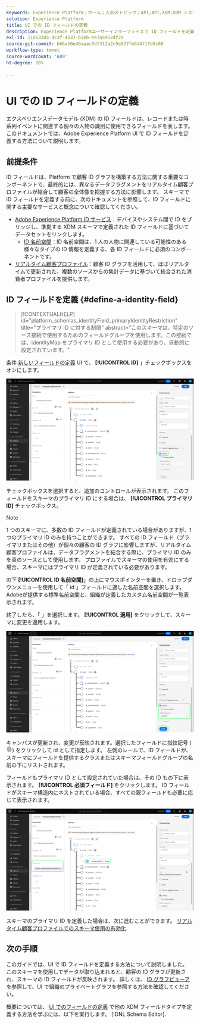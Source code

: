 ```yaml
---
keywords: Experience Platform；ホーム；人気のトピック；API;API;XDM;XDM システム；エクスペリエンスデータモデル；データモデル；ui；ワークスペース；ID；フィールド；
solution: Experience Platform
title: UI での ID フィールドの定義
description: Experience Platformユーザーインターフェイスで ID フィールドを定義する方法を説明します。
exl-id: 11a53345-4c3f-4537-b3eb-ee7a5952df2a
source-git-commit: b66a50e40aaac8df312a2c9a977fb8d4f1fb0c80
workflow-type: tm+mt
source-wordcount: '609'
ht-degree: 16%

---
```


# UI での ID フィールドの定義

エクスペリエンスデータモデル (XDM) の ID フィールドは、レコードまたは時系列イベントに関連する個々の人物の識別に使用できるフィールドを表します。 このドキュメントでは、Adobe Experience Platform UI で ID フィールドを定義する方法について説明します。

## 前提条件

ID フィールドは、Platform で顧客 ID グラフを構築する方法に関する重要なコンポーネントで、最終的には、異なるデータフラグメントをリアルタイム顧客プロファイルが結合して顧客の全体像を把握する方法に影響します。 スキーマで ID フィールドを定義する前に、次のドキュメントを参照して、ID フィールドに関する主要なサービスと概念について確認してください。

* [Adobe Experience Platform ID サービス](../../../identity-service/home.md)：デバイスやシステム間で ID をブリッジし、準拠する XDM スキーマで定義された ID フィールドに基づいてデータセットをリンクします。
   * [ID 名前空間](../../../identity-service/namespaces.md)：ID 名前空間は、1 人の人物に関連している可能性のある様々なタイプの ID 情報を定義する、各 ID フィールドに必須のコンポーネントです。
* [リアルタイム顧客プロファイル](../../../profile/home.md)：顧客 ID グラフを活用して、ほぼリアルタイムで更新された、複数のソースからの集計データに基づいて統合された消費者プロファイルを提供します。

## ID フィールドを定義 {#define-a-identity-field}

>[!CONTEXTUALHELP]
>id="platform_schemas_identityField_primaryIdentityRestriction"
>title="プライマリ ID に対する制限"
>abstract="このスキーマは、特定のソース接続で使用するためのフィールドグループを使用します。この接続では、identityMap をプライマリ ID として使用する必要があり、自動的に設定されています。"

条件 [新しいフィールドの定義](./overview.md#define) UI で、 **[!UICONTROL ID]** 」チェックボックスをオンにします。

![](../../images/ui/fields/special/identity.png)

チェックボックスを選択すると、追加のコントロールが表示されます。 このフィールドをスキーマのプライマリ ID にする場合は、 **[!UICONTROL プライマリID]** チェックボックス。

>[!NOTE]
>
>1 つのスキーマに、多数の ID フィールドが定義されている場合がありますが、1 つのプライマリ ID のみを持つことができます。 すべての ID フィールド（プライマリまたはその他）が個々の顧客の ID グラフに影響しますが、リアルタイム顧客プロファイルは、データフラグメントを結合する際に、プライマリ ID のみを真のソースとして使用します。 プロファイルでスキーマの使用を有効にする場合、スキーマにはプライマリ ID が定義されている必要があります。

の下 **[!UICONTROL ID 名前空間]**」の上にマウスポインターを置き、ドロップダウンメニューを使用して「 id 」フィールドに適した名前空間を選択します。 Adobeが提供する標準名前空間と、組織が定義したカスタム名前空間が一覧表示されます。

終了したら、「 」を選択します。 **[!UICONTROL 適用]** をクリックして、スキーマに変更を適用します。

![](../../images/ui/fields/special/identity-config.png)

キャンバスが更新され、変更が反映されます。選択したフィールドに指紋記号 (![](../../images/ui/fields/special/identity-symbol.png)) をクリックして id として指定します。 左側のレールで、ID フィールドが、スキーマにフィールドを提供するクラスまたはスキーマフィールドグループの名前の下にリストされます。

フィールドもプライマリ ID として設定されていた場合は、その ID もの下に表示されます。 **[!UICONTROL 必須フィールド]** をクリックします。 ID フィールドがスキーマ構造内にネストされている場合、すべての親フィールドも必要に応じて表示されます。

![](../../images/ui/fields/special/identity-applied.png)

スキーマのプライマリ ID を定義した場合は、次に進むことができます。 [リアルタイム顧客プロファイルでのスキーマ使用の有効化](../resources/schemas.md#profile).

## 次の手順

このガイドでは、UI で ID フィールドを定義する方法について説明しました。 このスキーマを使用してデータが取り込まれると、顧客の ID グラフが更新され、スキーマの ID フィールドが反映されます。 詳しくは、 [ID グラフビューア](../../../identity-service/ui/identity-graph-viewer.md) を参照して、UI で組織のプライベートグラフを参照する方法を確認してください。

概要については、 [UI でのフィールドの定義](./overview.md#special) で他の XDM フィールドタイプを定義する方法を学ぶには、以下を実行します。 [!DNL Schema Editor].
